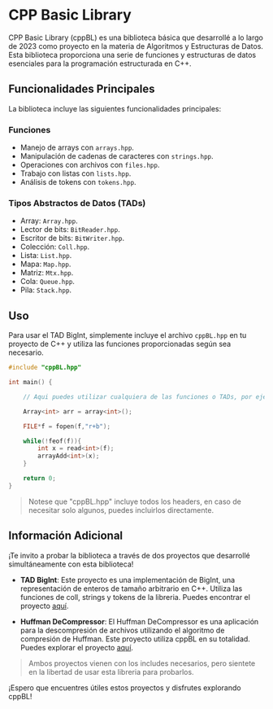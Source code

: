 # CPP Basic Library

CPP Basic Library (cppBL) es una biblioteca básica que desarrollé a lo largo de 2023 como proyecto en la materia de Algoritmos y Estructuras de Datos. Esta biblioteca proporciona una serie de funciones y estructuras de datos esenciales para la programación estructurada en C++.

## Funcionalidades Principales

La biblioteca incluye las siguientes funcionalidades principales:

### Funciones

- Manejo de arrays con `arrays.hpp`.
- Manipulación de cadenas de caracteres con `strings.hpp`.
- Operaciones con archivos con `files.hpp`.
- Trabajo con listas con `lists.hpp`.
- Análisis de tokens con `tokens.hpp`.

### Tipos Abstractos de Datos (TADs)

- Array: `Array.hpp`.
- Lector de bits: `BitReader.hpp`.
- Escritor de bits: `BitWriter.hpp`.
- Colección: `Coll.hpp`.
- Lista: `List.hpp`.
- Mapa: `Map.hpp`.
- Matriz: `Mtx.hpp`.
- Cola: `Queue.hpp`.
- Pila: `Stack.hpp`.

## Uso

Para usar el TAD BigInt, simplemente incluye el archivo `cppBL.hpp` en tu proyecto de C++ y utiliza las funciones proporcionadas según sea necesario.

```cpp
#include "cppBL.hpp"

int main() {

    // Aqui puedes utilizar cualquiera de las funciones o TADs, por ejemplo:

    Array<int> arr = array<int>();

    FILE*f = fopen(f,"r+b");

    while(!feof(f)){
        int x = read<int>(f);
        arrayAdd<int>(x);
    }

    return 0;
}
```
> Notese que "cppBL.hpp" incluye todos los headers, en caso de necesitar solo algunos, puedes incluirlos directamente.

## Información Adicional

¡Te invito a probar la biblioteca a través de dos proyectos que desarrollé simultáneamente con esta biblioteca!

- **TAD BigInt**: Este proyecto es una implementación de BigInt, una representación de enteros de tamaño arbitrario en C++. Utiliza las funciones de coll, strings y tokens de la libreria. Puedes encontrar el proyecto [aquí](https://github.com/lucaaasch/TAD-BigInt).

- **Huffman DeCompressor**: El Huffman DeCompressor es una aplicación para la descompresión de archivos utilizando el algoritmo de compresión de Huffman. Este proyecto utiliza cppBL en su totalidad. Puedes explorar el proyecto  [aquí](https://github.com/lucaaasch/Huffman-DeCompressor).

> Ambos proyectos vienen con los includes necesarios, pero sientete en la libertad de usar esta libreria para probarlos.

¡Espero que encuentres útiles estos proyectos y disfrutes explorando cppBL!



